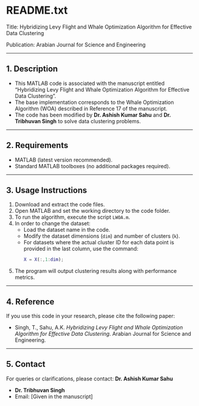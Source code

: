 # README.txt

Title: Hybridizing Levy Flight and Whale Optimization Algorithm for Effective Data Clustering

Publication: Arabian Journal for Science and Engineering

------------------------------------------------------------

## 1. Description
- This MATLAB code is associated with the manuscript entitled “Hybridizing Levy Flight and Whale Optimization Algorithm for Effective Data Clustering”.
- The base implementation corresponds to the Whale Optimization Algorithm (WOA) described in Reference 17 of the manuscript.
- The code has been modified by **Dr. Ashish Kumar Sahu** and **Dr. Tribhuvan Singh** to solve data clustering problems.

------------------------------------------------------------

## 2. Requirements
- MATLAB (latest version recommended).
- Standard MATLAB toolboxes (no additional packages required).

------------------------------------------------------------

## 3. Usage Instructions
1. Download and extract the code files.
2. Open MATLAB and set the working directory to the code folder.
3. To run the algorithm, execute the script `LWOA.m`.
4. In order to change the dataset:
   - Load the dataset name in the code.
   - Modify the dataset dimensions (`dim`) and number of clusters (`k`).
   - For datasets where the actual cluster ID for each data point is provided in the last column, use the command:
     ```matlab
     X = X(:,1:dim);
     ```
5. The program will output clustering results along with performance metrics.

------------------------------------------------------------

## 4. Reference
If you use this code in your research, please cite the following paper:
- Singh, T., Sahu, A.K. *Hybridizing Levy Flight and Whale Optimization Algorithm for Effective Data Clustering*. Arabian Journal for Science and Engineering.

------------------------------------------------------------

## 5. Contact
For queries or clarifications, please contact:
  **Dr. Ashish Kumar Sahu**
- **Dr. Tribhuvan Singh**
- Email: [Given in the manuscript]
